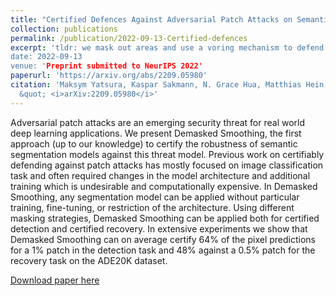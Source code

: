 ```yaml
---
title: "Certified Defences Against Adversarial Patch Attacks on Semantic Segmentation"
collection: publications
permalink: /publication/2022-09-13-Certified-defences
excerpt: 'tldr: we mask out areas and use a voring mechanism to defend certifiably against patch attacks" 
date: 2022-09-13
venue: 'Preprint submitted to NeurIPS 2022'
paperurl: 'https://arxiv.org/abs/2209.05980'
citation: 'Maksym Yatsura, Kaspar Sakmann, N. Grace Hua, Matthias Hein, Jan Hendrik Metzen (2022). &quot;Certified Defences Against Adversarial Patch Attacks on Semantic Segmentation"
  &quot; <i>arXiv:2209.05980</i>'
---
```


Adversarial patch attacks are an emerging security threat for real world deep learning applications. 
We present Demasked Smoothing, the first approach (up to our knowledge) to certify the robustness of 
semantic segmentation models against this threat model. Previous work on certifiably defending against 
patch attacks has mostly focused on image classification task and often required changes in the model 
architecture and additional training which is undesirable and computationally expensive. In Demasked 
Smoothing, any segmentation model can be applied without particular training, fine-tuning, or restriction 
of the architecture. Using different masking strategies, Demasked Smoothing can be applied both for 
certified detection and certified recovery. In extensive experiments we show that Demasked Smoothing 
can on average certify 64% of the pixel predictions for a 1% patch in the detection task and 48% 
against a 0.5% patch for the recovery task on the ADE20K dataset.


[Download paper here](https://arxiv.org/pdf/2209.05980)

